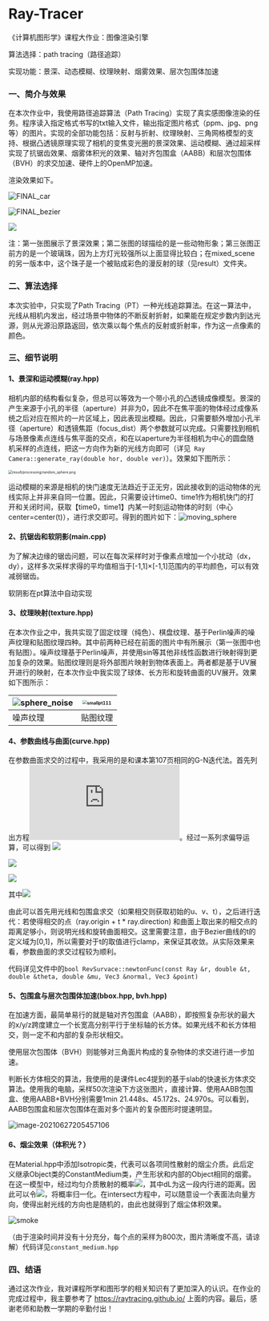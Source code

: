 # Ray-Tracer
《计算机图形学》课程大作业：图像渲染引擎

算法选择：path tracing（路径追踪）

实现功能：景深、动态模糊、纹理映射、烟雾效果、层次包围体加速



### 一、简介与效果

在本次作业中，我使用路径追踪算法（Path Tracing）实现了真实感图像渲染的任务。程序读入指定格式书写的txt输入文件，输出指定图片格式（ppm、jpg、png等）的图片。实现的全部功能包括：反射与折射、纹理映射、三角网格模型的支持、根据凸透镜原理实现了相机的变焦变光圈的景深效果、运动模糊、通过超采样实现了抗锯齿效果、烟雾体积光的效果、轴对齐包围盒（AABB）和层次包围体（BVH）的求交加速、硬件上的OpenMP加速。

渲染效果如下。

![FINAL_car](result/FINAL_car.jpg)

![FINAL_bezier](result/FINAL_bezier.png)

![](result/FINAL_mixed_scene2.png)

注：第一张图展示了景深效果；第二张图的球描绘的是一些动物形象；第三张图正前方的是一个玻璃珠，因为上方灯光较强所以上面显得比较白；在mixed_scene的另一版本中，这个珠子是一个被贴成彩色的漫反射的球（见result）文件夹。

### 二、算法选择

本次实验中，只实现了Path Tracing（PT）一种光线追踪算法。在这一算法中，光线从相机内发出，经过场景中物体的不断反射折射，如果能在规定步数内到达光源，则从光源沿原路返回，依次乘以每个焦点的反射或折射率，作为这一点像素的颜色。


### 三、细节说明

#### 1、景深和运动模糊(ray.hpp)

相机内部的结构看似复杂，但总可以等效为一个带小孔的凸透镜成像模型。景深的产生来源于小孔的半径（aperture）并非为0，因此不在焦平面的物体经过成像系统之后对应在照片的一片区域上，因此表现出模糊。因此，只需要额外增加小孔半径（aperture）和透镜焦距（focus_dist）两个参数就可以完成。只需要找到相机与场景像素点连线与焦平面的交点，和在以aperture为半径相机为中心的圆盘随机采样的点连线，把这一方向作为新的光线方向即可（详见` Ray Camera::generate_ray(double hor, double ver)`）。效果如下图所示：

<img src="result/processing/random_sphere.png" alt="result/processing/random_sphere.png" style="zoom:50%;" />

运动模糊的来源是相机的快门速度无法趋近于正无穷，因此接收到的运动物体的光线实际上并非来自同一位置。因此，只需要设计time0、time1作为相机快门的打开和关闭时间，获取【time0，time1】内某一时刻运动物体的时刻（中心center=center(t)），进行求交即可。得到的图片如下：![moving_sphere](result/processing/moving_sphere.png)

#### 2、抗锯齿和软阴影(main.cpp)

为了解决边缘的锯齿问题，可以在每次采样时对于像素点增加一个小扰动（dx，dy），这样多次采样求得的平均值相当于[-1,1]×[-1,1]范围内的平均颜色，可以有效减弱锯齿。

软阴影在pt算法中自动实现

#### 3、纹理映射(texture.hpp)

在本次作业之中，我共实现了固定纹理（纯色）、棋盘纹理、基于Perlin噪声的噪声纹理和贴图纹理四种。其中前两种已经在前面的图片中有所展示（第一张图中也有贴图）。噪声纹理基于Perlin噪声，并使用sin等其他非线性函数进行映射得到更加复杂的效果。贴图纹理则是将外部图片映射到物体表面上。两者都是基于UV展开进行的映射，在本次作业中我实现了球体、长方形和旋转曲面的UV展开。效果如下图所示：

| ![sphere_noise](result/processing/sphere_noise.png) | <img src="result/processing/smallpt111.png" alt="smallpt111" style="zoom: 55%;" /> |
| ------------------------------------------------------------ | ------------------------------------------------------------ |
| 噪声纹理                                                     | 贴图纹理                                                     |

#### 4、参数曲线与曲面(curve.hpp)

在参数曲面求交的过程中，我采用的是和课本第107页相同的G-N迭代法。首先列出方程![](http://latex.codecogs.com/svg.latex?C(t)-s(u,v)=0)。经过一系列求偏导运算，可以得到
![](http://latex.codecogs.com/svg.latex?\Delta{t}=\frac{\partial{S}}{\partial{u}}\cdot(\frac{\partial{S}}{\partial{v}}\times{df})/D)

![](http://latex.codecogs.com/svg.latex?\Delta{u}=\frac{\partial{C}}{\partial{t}}\cdot(\frac{\partial{S}}{\partial{v}}\times{df})/D)

![](http://latex.codecogs.com/svg.latex?\Delta{v}=-\frac{\partial{C}}{\partial{t}}\cdot(\frac{\partial{S}}{\partial{u}\times{df})/D)

其中![](http://latex.codecogs.com/svg.latex?D=\frac{\partial{C}}{\partial{t}}\cdot(\frac{\partial{S}}{\partial{u}}\times\frac{\partial{S}}{\partial{v}}))

由此可以首先用光线和包围盒求交（如果相交则获取初始的u、v、t），之后进行迭代：若使得相交的点（ray.origin + t * ray.direction) 和曲面上取出来的相交点的距离足够小，则说明光线和旋转曲面相交。这里需要注意，由于Bezier曲线的t的定义域为[0,1]，所以需要对于t的取值进行clamp，来保证其收敛。从实际效果来看，参数曲面的求交过程较为顺利。

代码详见文件中的`bool RevSurvace::newtonFunc(const Ray &r, double &t, double &theta, double &mu, Vec3 &normal, Vec3 &point)`  

#### 5、包围盒与层次包围体加速(bbox.hpp, bvh.hpp)

在加速方面，最简单易行的就是轴对齐包围盒（AABB），即按照复杂形状的最大的x/y/z跨度建立一个长宽高分别平行于坐标轴的长方体。如果光线不和长方体相交，则一定不和内部的复杂形状相交。

使用层次包围体（BVH）则能够对三角面片构成的复杂物体的求交进行进一步加速。

判断长方体相交的算法，我使用的是课件Lec4提到的基于slab的快速长方体求交算法。使用我的电脑，采样50次渲染下方这张图片，直接计算、使用AABB包围盒、使用AABB+BVH分别需要1min 21.448s、45.172s、24.970s。可以看到，AABB包围盒和层次包围体在面对多个面片的复杂图形时提速明显。

![image-20210627205457106](result/processing/test_speed.png)



#### 6、烟尘效果（体积光？）

在Material.hpp中添加Isotropic类，代表可以各项同性散射的烟尘介质。此后定义继承Object类的ConstantMedium类，产生形状和内部的Object相同的烟雾。在这一模型中，经过均匀介质散射的概率![](http://latex.codecogs.com/svg.latex?p=C\cdot{dL})，其中dL为这一段内行进的距离。因此可以令![](http://latex.codecogs.com/svg.latex?C=\frac{1}{t_2-t_1})，将概率归一化。在intersect方程中，可以随意设一个表面法向量方向，使得出射光线的方向也是随机的，由此也就得到了烟尘体积效果。

![smoke](result/processing/smoke.png)

（由于渲染时间并没有十分充分，每个点的采样为800次，图片清晰度不高，请谅解）代码详见`constant_medium.hpp`

### 四、结语

通过这次作业，我对课程所学和图形学的相关知识有了更加深入的认识。在作业的完成过程中，我主要参考了 https://raytracing.github.io/ 上面的内容。最后，感谢老师和助教一学期的辛勤付出！

